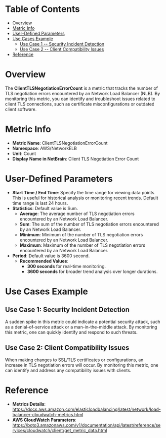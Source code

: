 # Table of Contents
- [Overview](#overview)
- [Metric Info](#metric-info)
- [User-Defined Parameters](#user-defined-parameters)
- [Use Cases Example](#example)
    - [Use Case 1 -- Security Incident Detection](#example-1) 
    - [Use Case 2 -- Client Compatibility Issues](#example-2)
- [Reference](#reference)

# Overview <a name="overview"></a>
The <b>ClientTLSNegotiationErrorCount</b> is a metric that tracks the number of TLS negotiation errors encountered by an Network Load Balancer (NLB). By monitoring this metric, you can identify and troubleshoot issues related to client TLS connections, such as certificate misconfigurations or outdated client software.

# Metric Info <a name="metric-info"></a>
* <b>Metric Name</b>: ClientTLSNegotiationErrorCount
* <b>Namespace</b>: AWS/NetworkELB
* <b>Unit</b>: Count
* <b>Display Name in NetBrain</b>: Client TLS Negotiation Error Count

# User-Defined Parameters <a name="user-defined-parameters"></a>
* <b>Start Time / End Time</b>: Specify the time range for viewing data points. This is useful for historical analysis or monitoring recent trends. Default time range is last 24 hours.
* <b>Statistics</b>: Default value is Sum.
  * <b>Average</b>: The average number of TLS negotiation errors encountered by an Network Load Balancer.
  * <b>Sum</b>: The sum of the number of TLS negotiation errors encountered by an Network Load Balancer.
  * <b>Minimum</b>: Minimum of the number of TLS negotiation errors encountered by an Network Load Balancer.
  * <b>Maximum</b>: Maximum of the number of TLS negotiation errors encountered by an Network Load Balancer.
* <b>Period</b>: Default value is 3600 second.
  * <b>Recommended Values</b>:
    * <b>300 seconds</b> for real-time monitoring.
    * <b>3600 seconds</b> for broader trend analysis over longer durations.

# Use Cases Example <a name="example"></a>
## Use Case 1: Security Incident Detection <a name="example-1"></a>
A sudden spike in this metric could indicate a potential security attack, such as a denial-of-service attack or a man-in-the-middle attack. By monitoring this metric, one can quickly identify and respond to such threats.

## Use Case 2: Client Compatibility Issues <a name="example-2"></a>
When making changes to SSL/TLS certificates or configurations, an increase in TLS negotiation errors will occur. By monitoring this metric, one can identify and address any compatibility issues with clients.

# Reference <a name="reference"></a>
* <b>Metrics Details</b>: https://docs.aws.amazon.com/elasticloadbalancing/latest/network/load-balancer-cloudwatch-metrics.html
* <b>AWS CloudWatch Parameters</b>: https://boto3.amazonaws.com/v1/documentation/api/latest/reference/services/cloudwatch/client/get_metric_data.html